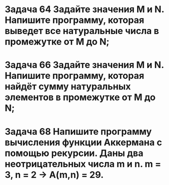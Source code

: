 # Задача 64 Задайте значения M и N. Напишите программу, которая выведет все натуральные числа в промежутке от M до N;
# Задача 66 Задайте значения M и N. Напишите программу, которая найдёт сумму натуральных элементов в промежутке от M до N;
# Задача 68 Напишите программу вычисления функции Аккермана с помощью рекурсии. Даны два неотрицательных числа m и n. m = 3, n = 2 -> A(m,n) = 29.
